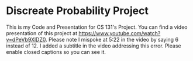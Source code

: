 # Discreate Probability Project
This is my Code and Presentation for CS 131's Project. You can find a video presentation of this project at https://www.youtube.com/watch?v=dPeVb9XlDZ0. Please note I mispoke at 5:22 in the video by saying 6 instead of 12. I added a subtitle in the video addressing this error. Please enable closed captions so you can see it.